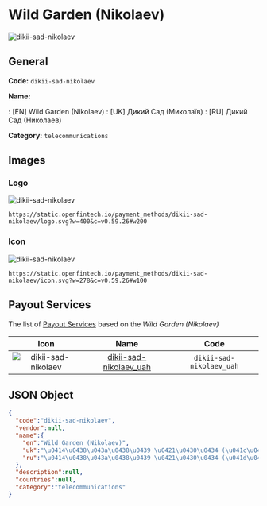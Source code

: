 
# Wild Garden (Nikolaev) 
![dikii-sad-nikolaev](https://static.openfintech.io/payment_methods/dikii-sad-nikolaev/logo.svg?w=400&c=v0.59.26#w200)  

## General 
**Code:** `dikii-sad-nikolaev` 
 
**Name:** 
 
:	[EN] Wild Garden (Nikolaev) 
:	[UK] Дикий Сад (Миколаїв) 
:	[RU] Дикий Сад (Николаев) 
 
**Category:** `telecommunications` 
 

## Images 

### Logo 
![dikii-sad-nikolaev](https://static.openfintech.io/payment_methods/dikii-sad-nikolaev/logo.svg?w=400&c=v0.59.26#w200)  

```
https://static.openfintech.io/payment_methods/dikii-sad-nikolaev/logo.svg?w=400&c=v0.59.26#w200
```  

### Icon 
![dikii-sad-nikolaev](https://static.openfintech.io/payment_methods/dikii-sad-nikolaev/icon.svg?w=278&c=v0.59.26#w100)  

```
https://static.openfintech.io/payment_methods/dikii-sad-nikolaev/icon.svg?w=278&c=v0.59.26#w100
```  

## Payout Services 
 
The list of [Payout Services](/payout-services/) based on the _Wild Garden (Nikolaev)_ 

|Icon|Name|Code| 
|:---:|:---:|:---:| 
|![dikii-sad-nikolaev](https://static.openfintech.io/payout_methods/dikii-sad-nikolaev/icon.png?w=278&c=v0.59.26#w40) |[dikii-sad-nikolaev_uah](/payout-services/dikii-sad-nikolaev_uah/)|`dikii-sad-nikolaev_uah`| 
 

## JSON Object 

```json
{
  "code":"dikii-sad-nikolaev",
  "vendor":null,
  "name":{
    "en":"Wild Garden (Nikolaev)",
    "uk":"\u0414\u0438\u043a\u0438\u0439 \u0421\u0430\u0434 (\u041c\u0438\u043a\u043e\u043b\u0430\u0457\u0432)",
    "ru":"\u0414\u0438\u043a\u0438\u0439 \u0421\u0430\u0434 (\u041d\u0438\u043a\u043e\u043b\u0430\u0435\u0432)"
  },
  "description":null,
  "countries":null,
  "category":"telecommunications"
}
```  
